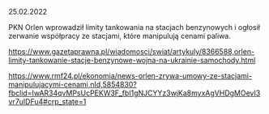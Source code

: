 25.02.2022

PKN Orlen wprowadził limity tankowania na stacjach benzynowych i ogłosił zerwanie współpracy ze stacjami, które manipulują cenami paliwa.

https://www.gazetaprawna.pl/wiadomosci/swiat/artykuly/8366588,orlen-limity-tankowanie-stacje-benzynowe-wojna-na-ukrainie-samochody.html

https://www.rmf24.pl/ekonomia/news-orlen-zrywa-umowy-ze-stacjami-manipulujacymi-cenami,nId,5854830?fbclid=IwAR34qvMPsUcPEKW3F_fbI1gNJCYYz3wjKa8myxAgVHDgMOevI3vr7uIDFu4#crp_state=1